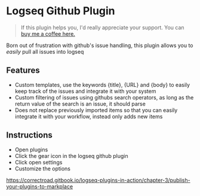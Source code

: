 # Logseq Github Plugin
>If this plugin helps you, I'd really appreciate your support. You can [buy me a coffee here. ](https://www.buymeacoffee.com/sawhney17)

Born out of frustration with github's issue handling, this plugin allows you to *easily* pull all issues into logseq

## Features
- Custom templates, use the keywords {title}, {URL} and {body} to easily keep track of the issues and integrate it with your system
- Custom filtering of issues using githubs search operators, as long as the return value of the search is an issue, it should parse
- Does not replace previously imported items so that you can easily integrate it with your workflow, instead only adds new items

## Instructions
- Open plugins
- Click the gear icon in the logseq github plugin
- Click open settings
- Customize the options




https://correctroad.gitbook.io/logseq-plugins-in-action/chapter-3/publish-your-plugins-to-markplace
